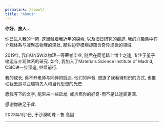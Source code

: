 ```yaml
---
permalink: /about/
title: "About"
---
```


**你好，旅人...**

你已进入我的一隅. 这里藏着我近年的探索, 以及旧日研究的痕迹. 我的兴趣集中在介观体系与凝聚态物理的深处, 那些边界模糊却蕴含奇异规律的领域.

2019年, 我自UNSW以物理一等荣誉毕业, 随后在同组踏上博士之途, 专注于量子输运与介观体系的研究. 如今, 我加入了Materials Science Institute of Madrid, CSIC进一步深造, 继续前行.

我的成长, 离不开老师与同伴的启迪. 他们的声音, 塑造了我看待知识的方式, 也推动我去追寻亚瑞特先人和当代思想的光芒.

愿我写下的文字, 能带来一些启发, 或点燃你的好奇-而不是让迷雾更深.

感谢你驻足于此.

2023年1月1日, 于沙漠明珠 - 鲁.高因

------